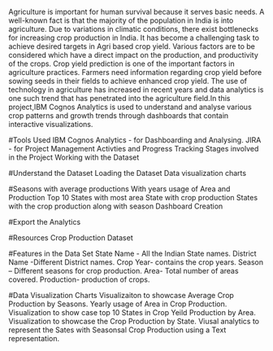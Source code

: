 Agriculture is important for human survival because it serves basic needs. A well-known fact is that the majority of the population in India is into agriculture. Due to variations in climatic conditions, there exist bottlenecks for increasing crop production in India. It has become a challenging task to achieve desired targets in Agri based crop yield. Various factors are to be considered which have a direct impact on the production, and productivity of the crops. Crop yield prediction is one of the important factors in agriculture practices. Farmers need information regarding crop yield before sowing seeds in their fields to achieve enhanced crop yield. The use of technology in agriculture has increased in recent years and data analytics is one such trend that has penetrated into the agriculture field.In this project,IBM Cognos Analytics is used to understand and analyse various crop patterns and growth trends through dashboards that contain interactive visualizations.

#Tools Used
IBM Cognos Analytics - for Dashboarding and Analysing.
JIRA - for Project Management Activties and Progress Tracking
Stages involved in the Project
Working with the Dataset

#Understand the Dataset
Loading the Dataset
Data visualization charts

#Seasons with average productions
With years usage of Area and Production
Top 10 States with most area
State with crop production
States with the crop production along with season
Dashboard Creation

#Export the Analytics

#Resources
Crop Production Dataset

#Features in the Data Set
State Name - All the Indian State names.
District Name -Different District names.
Crop Year- contains the crop years.
Season – Different seasons for crop production.
Area- Total number of areas covered.
Production- production of crops.

#Data Visualization Charts
Visualizaiton to showcase Average Crop Production by Seasons.
Yearly usage of Area in Crop Production.
Visualization to show case top 10 States in Crop Yeild Production by Area.
Visualization to showcase the Crop Production by State.
Viusal analytics to represent the Sates with Seasonsal Crop Production using a Text representation.

